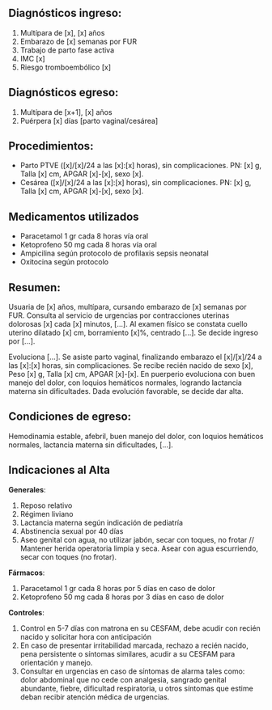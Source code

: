 ## Diagnósticos ingreso:
1. Multípara de [x], [x] años
2. Embarazo de [x] semanas por FUR
3. Trabajo de parto fase activa
4. IMC [x]
5. Riesgo tromboembólico [x]

## Diagnósticos egreso:
1. Multípara de [x+1], [x] años
2. Puérpera [x] días [parto vaginal/cesárea]

## Procedimientos:
- Parto PTVE ([x]/[x]/24 a las [x]:[x] horas), sin complicaciones. PN: [x] g, Talla [x] cm, APGAR [x]-[x], sexo [x].
- Cesárea ([x]/[x]/24 a las [x]:[x] horas), sin complicaciones. PN: [x] g, Talla [x] cm, APGAR [x]-[x], sexo [x].

## Medicamentos utilizados
- Paracetamol 1 gr cada 8 horas vía oral
- Ketoprofeno 50 mg cada 8 horas vía oral
- Ampicilina según protocolo de profilaxis sepsis neonatal
- Oxitocina según protocolo

## Resumen:

Usuaria de [x] años, multípara, cursando embarazo de [x] semanas por FUR. Consulta al servicio de urgencias por contracciones uterinas dolorosas [x] cada [x] minutos, [...]. Al examen físico se constata cuello uterino dilatado [x] cm, borramiento [x]%, centrado [...]. 
Se decide ingreso por [...]. 

Evoluciona [...]. Se asiste parto vaginal, finalizando embarazo el [x]/[x]/24 a las [x]:[x] horas, sin complicaciones. Se recibe recién nacido de sexo [x], Peso [x] g, Talla [x] cm, APGAR [x]-[x]. En puerperio evoluciona con buen manejo del dolor, con loquios hemáticos normales, logrando lactancia materna sin dificultades. Dada evolución favorable, se decide dar alta.

## Condiciones de egreso:

Hemodinamia estable, afebril, buen manejo del dolor, con loquios hemáticos normales, lactancia materna sin dificultades, [...].

## Indicaciones al Alta

**Generales**:
1. Reposo relativo
2. Régimen liviano
3. Lactancia materna según indicación de pediatría
4. Abstinencia sexual por 40 días
5. Aseo genital con agua, no utilizar jabón, secar con toques, no frotar // Mantener herida operatoria limpia y seca. Asear con agua escurriendo, secar con toques (no frotar). 

**Fármacos**:
  
1. Paracetamol 1 gr cada 8 horas por 5 días en caso de dolor
2. Ketoprofeno 50 mg cada 8 horas por 3 días en caso de dolor

**Controles**:
1. Control en 5-7 días con matrona en su CESFAM, debe acudir con recién nacido y solicitar hora con anticipación
2. En caso de presentar irritabilidad marcada, rechazo a recién nacido, pena persistente o síntomas similares, acudir a su CESFAM para orientación y manejo.
3. Consultar en urgencias en caso de síntomas de alarma tales como: dolor abdominal que no cede con analgesia, sangrado genital abundante, fiebre, dificultad respiratoria, u otros síntomas que estime deban recibir atención médica de urgencias.
